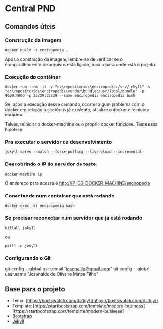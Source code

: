 # Central PND

## Comandos úteis

### Construção da imagem

```shell
docker build -t enciropedia .
```

Após a construção da imagem, lembre-se de verificar se o compartilhamento de arquivos está ligado, para a pasa onde está o projeto.

### Execução do contêiner

```shell
docker run --rm -it -v "e:\repositorios\enciropedia:/srv/jekyll" -v "e:\repositorios\enciropedia\vendor\bundle:/usr/local/bundle" -p 4000:4000 -p 35729:35729 --name enciropedia enciropedia bash
```

Se, após a execução desse comando, ocorrer algum problema com o docker em relação a diretórios já existente, atualize o docker e reinicie a máquina.

Talvez, reiniciar o docker-machine ou o próprio docker funcione. Teste essa hipótese.

### Pra executar o servidor de desenvolvimento

```shell
jekyll serve --watch --force-polling --livereload --incremental
```

### Descobrindo o IP do servidor de teste

```shell
docker-machine ip
```

O endereço para acesso é [http://IP_DO_DOCKER_MACHINE/enciropedia]([http://IP_DO_DOCKER_MACHINE/enciropedia])

### Conectando num container que está rodando

```shell
docker exec -it enciropedia bash
```

### Se precisar reconectar num servidor que já está rodando

```shell
killall jekyll
```

ou

```shell
pkill -u jekyll
```

### Configurando o Git

git config --global user.email "josenaldo@gmail.com"
git config --global user.name "Josenaldo de Oliveira Matos Filho"

## Base para o projeto

- Tema: [https://bootswatch.com/darkly/](https://bootswatch.com/darkly/)
- Template: [https://startbootstrap.com/template/modern-business][https://startbootstrap.com/template/modern-business]
- [Bootstrap](https://getbootstrap.com/)
- [Jekyll](http://jekyllrb.com/)
